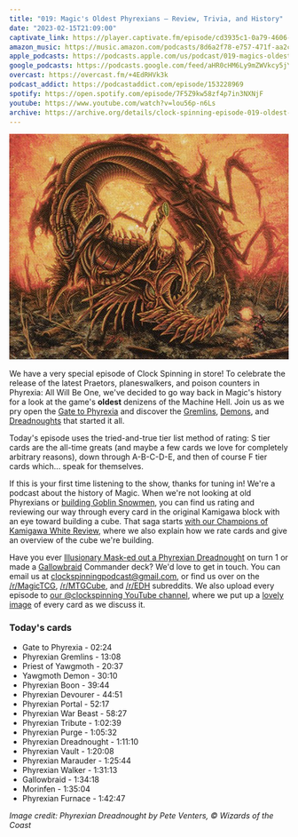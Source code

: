 ```yaml
---
title: "019: Magic's Oldest Phyrexians — Review, Trivia, and History"
date: "2023-02-15T21:09:00"
captivate_link: https://player.captivate.fm/episode/cd3935c1-0a79-4606-9cbb-3cd851590a40
amazon_music: https://music.amazon.com/podcasts/8d6a2f78-e757-471f-aa2c-47afe84c72db/episodes/967e1b35-e487-4a7d-9bf7-52bffae768a8/clock-spinning%E2%80%94magic-the-gathering-history-019-magic's-oldest-phyrexians
apple_podcasts: https://podcasts.apple.com/us/podcast/019-magics-oldest-phyrexians/id1611106302?i=1000599878439
google_podcasts: https://podcasts.google.com/feed/aHR0cHM6Ly9mZWVkcy5jYXB0aXZhdGUuZm0vY2xvY2stc3Bpbm5pbmcv/episode/Y2QzOTM1YzEtMGE3OS00NjA2LTljYmItM2NkODUxNTkwYTQw?sa=X&ved=0CAUQkfYCahcKEwjghaq7sZn9AhUAAAAAHQAAAAAQAQ
overcast: https://overcast.fm/+4EdRHVk3k
podcast_addict: https://podcastaddict.com/episode/153228969
spotify: https://open.spotify.com/episode/7F5Z9kw58zf4p7in3NXNjF
youtube: https://www.youtube.com/watch?v=lou56p-n6Ls
archive: https://archive.org/details/clock-spinning-episode-019-oldest-phyrexians
---
```


![Phyrexian Dreadnought](./mir-315-phyrexian-dreadnought.jpg)

We have a very special episode of Clock Spinning in store! To celebrate the release of the latest Praetors, planeswalkers, and poison counters in Phyrexia: All Will Be One, we've decided to go way back in Magic's history for a look at the game's **oldest** denizens of the Machine Hell. Join us as we pry open the [Gate to Phyrexia](https://scryfall.com/card/me4/82/gate-to-phyrexia) and discover the [Gremlins](https://scryfall.com/card/atq/18/phyrexian-gremlins), [Demons](https://scryfall.com/card/atq/21/yawgmoth-demon), and [Dreadnoughts](https://scryfall.com/card/mir/315/phyrexian-dreadnought) that started it all.

Today's episode uses the tried-and-true tier list method of rating: S tier cards are the all-time greats (and maybe a few cards we love for completely arbitrary reasons), down through A-B-C-D-E, and then of course F tier cards which... speak for themselves.

If this is your first time listening to the show, thanks for tuning in! We're a podcast about the history of Magic. When we're not looking at old Phyrexians or [building Goblin Snowmen](https://clockspinning.com/episode-12-four-mana-red-1-1s/), you can find us rating and reviewing our way through every card in the original Kamigawa block with an eye toward building a cube. That saga starts [with our Champions of Kamigawa White Review](https://clockspinning.com/episode-1-white-champions-of-kamigawa/), where we also explain how we rate cards and give an overview of the cube we're building.

Have you ever [Illusionary Mask-ed out a Phyrexian Dreadnought](https://scryfall.com/search?q=%22illusionary+mask%22+OR+%22phyrexian+dreadnought%22&unique=cards&as=grid&order=name) on turn 1 or made a [Gallowbraid](https://scryfall.com/search?q=%22gallowbraid%22+OR+%22morinfen%22&unique=cards&as=grid&order=name) Commander deck? We'd love to get in touch. You can email us at clockspinningpodcast@gmail.com, or find us over on the [/r/MagicTCG](https://www.reddit.com/r/magicTCG/), [/r/MTGCube](https://www.reddit.com/r/mtgcube/), and [/r/EDH](https://www.reddit.com/r/EDH/) subreddits. We also upload every episode to [our @clockspinning YouTube channel](https://www.youtube.com/@clockspinning), where we put up a [lovely image](https://scryfall.com/card/all/58a/phyrexian-boon) of every card as we discuss it.

### Today's cards

* Gate to Phyrexia - 02:24
* Phyrexian Gremlins - 13:08
* Priest of Yawgmoth - 20:37
* Yawgmoth Demon - 30:10
* Phyrexian Boon - 39:44
* Phyrexian Devourer - 44:51
* Phyrexian Portal - 52:17
* Phyrexian War Beast - 58:27
* Phyrexian Tribute - 1:02:39
* Phyrexian Purge - 1:05:32
* Phyrexian Dreadnought - 1:11:10
* Phyrexian Vault - 1:20:08
* Phyrexian Marauder - 1:25:44
* Phyrexian Walker - 1:31:13
* Gallowbraid - 1:34:18
* Morinfen - 1:35:04
* Phyrexian Furnace - 1:42:47

_Image credit: Phyrexian Dreadnought by Pete Venters, © Wizards of the Coast_
